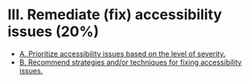 # III. Remediate (fix) accessibility issues (20%)
* [A. Prioritize accessibility issues based on the level of severity.](A/index.md)
* [B. Recommend strategies and/or techniques for fixing accessibility issues.](B/index.md)
